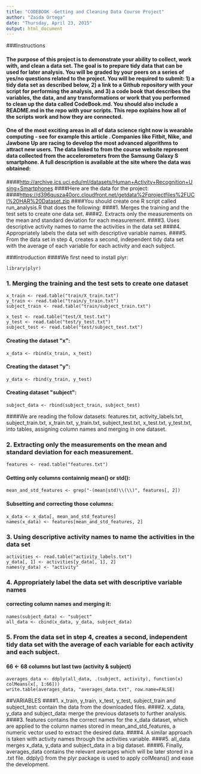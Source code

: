 ```yaml
---
title: "CODEBOOK -Getting and Cleaning Data Course Project"
author: "Zaida Ortega"
date: "Thursday, April 23, 2015"
output: html_document
---
```

###Instructions
####  The purpose of this project is to demonstrate your ability to collect, work with, and clean a data set. The goal is to prepare tidy data that can be used for later analysis. You will be graded by your peers on a series of yes/no questions related to the project. You will be required to submit: 1) a tidy data set as described below, 2) a link to a Github repository with your script for performing the analysis, and 3) a code book that describes the variables, the data, and any transformations or work that you performed to clean up the data called CodeBook.md. You should also include a README.md in the repo with your scripts. This repo explains how all of the scripts work and how they are connected.  
####  One of the most exciting areas in all of data science right now is wearable computing - see for example this article . Companies like Fitbit, Nike, and Jawbone Up are racing to develop the most advanced algorithms to attract new users. The data linked to from the course website represent data collected from the accelerometers from the Samsung Galaxy S smartphone. A full description is available at the site where the data was obtained: 
####http://archive.ics.uci.edu/ml/datasets/Human+Activity+Recognition+Using+Smartphones 
####Here are the data for the project: 
####https://d396qusza40orc.cloudfront.net/getdata%2Fprojectfiles%2FUCI%20HAR%20Dataset.zip 
####You should create one R script called run_analysis.R that does the following: 
####1. Merges the training and the test sets to create one data set.
####2. Extracts only the measurements on the mean and standard deviation for each measurement. 
####3. Uses descriptive activity names to name the activities in the data set
####4. Appropriately labels the data set with descriptive variable names. 
####5. From the data set in step 4, creates a second, independent tidy data set with the average of each variable for each activity and each subject.

###Introduction
####We first need to install plyr:
```{r}
library(plyr)
```


### 1. Merging the training and the test sets to create one dataset
```{r}
x_train <- read.table("train/X_train.txt")
y_train <- read.table("train/y_train.txt")
subject_train <- read.table("train/subject_train.txt")
```

```{r}
x_test <- read.table("test/X_test.txt")
y_test <- read.table("test/y_test.txt")
subject_test <- read.table("test/subject_test.txt")
```

#### Creating the dataset "x":
```{r}
x_data <- rbind(x_train, x_test)
```
#### Creating the dataset "y":
```{r}
y_data <- rbind(y_train, y_test)
```
#### Creating dataset "subject":
```{r}
subject_data <- rbind(subject_train, subject_test)
```

####We are reading the follow datasets: features.txt, activity_labels.txt, subject_train.txt, x_train.txt, y_train.txt, subject_test.txt, x_test.txt, y_test.txt, into tables, assigning column names and merging in one dataset.


### 2. Extracting only the measurements on the mean and standard deviation for each measurement. 
```{r}
features <- read.table("features.txt")
```
#### Getting only columns containnig mean() or std():
```{r}
mean_and_std_features <- grep("-(mean|std)\\(\\)", features[, 2])
```
#### Subsetting and correcting those columns:
```{r}
x_data <- x_data[, mean_and_std_features]
names(x_data) <- features[mean_and_std_features, 2]
```

### 3. Using descriptive activity names to name the activities in the data set
```{r}
activities <- read.table("activity_labels.txt")
y_data[, 1] <- activities[y_data[, 1], 2]
names(y_data) <- "activity"
```

### 4. Appropriately label the data set with descriptive variable names
#### correcting column names and merging it:
```{r}
names(subject_data) <- "subject"
all_data <- cbind(x_data, y_data, subject_data)
```

### 5. From the data set in step 4, creates a second, independent tidy data set with the average of each variable for each activity and each subject.
#### 66 <- 68 columns but last two (activity & subject)
```{r}
averages_data <- ddply(all_data, .(subject, activity), function(x) colMeans(x[, 1:66]))
write.table(averages_data, "averages_data.txt", row.name=FALSE)
```

##VARIABLES
####1. x_train, y_train, x_test, y_test, subject_train and subject_test: contain the data from the downloaded files.
####2. x_data, y_data and subject_data: merge the previous datasets to further analysis.
####3. features contains the correct names for the x_data dataset, which are applied to the column names stored in mean_and_std_features, a numeric vector used to extract the desired data.
####4. A similar approach is taken with activity names through the activities variable.
####5. all_data merges x_data, y_data and subject_data in a big dataset.
####6. Finally, averages_data contains the relevant averages which will be later stored in a .txt file. ddply() from the plyr package is used to apply colMeans() and ease the development.
